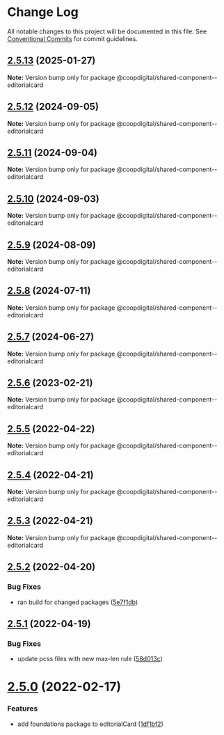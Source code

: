 # Change Log

All notable changes to this project will be documented in this file.
See [Conventional Commits](https://conventionalcommits.org) for commit guidelines.

## [2.5.13](https://github.com/coopdigital/coop-frontend/compare/@coopdigital/shared-component--editorialcard@2.5.12...@coopdigital/shared-component--editorialcard@2.5.13) (2025-01-27)

**Note:** Version bump only for package @coopdigital/shared-component--editorialcard





## [2.5.12](https://github.com/coopdigital/coop-frontend/compare/@coopdigital/shared-component--editorialcard@2.5.11...@coopdigital/shared-component--editorialcard@2.5.12) (2024-09-05)

**Note:** Version bump only for package @coopdigital/shared-component--editorialcard





## [2.5.11](https://github.com/coopdigital/coop-frontend/compare/@coopdigital/shared-component--editorialcard@2.5.10...@coopdigital/shared-component--editorialcard@2.5.11) (2024-09-04)

**Note:** Version bump only for package @coopdigital/shared-component--editorialcard





## [2.5.10](https://github.com/coopdigital/coop-frontend/compare/@coopdigital/shared-component--editorialcard@2.5.9...@coopdigital/shared-component--editorialcard@2.5.10) (2024-09-03)

**Note:** Version bump only for package @coopdigital/shared-component--editorialcard





## [2.5.9](https://github.com/coopdigital/coop-frontend/compare/@coopdigital/shared-component--editorialcard@2.5.8...@coopdigital/shared-component--editorialcard@2.5.9) (2024-08-09)

**Note:** Version bump only for package @coopdigital/shared-component--editorialcard





## [2.5.8](https://github.com/coopdigital/coop-frontend/compare/@coopdigital/shared-component--editorialcard@2.5.7...@coopdigital/shared-component--editorialcard@2.5.8) (2024-07-11)

**Note:** Version bump only for package @coopdigital/shared-component--editorialcard





## [2.5.7](https://github.com/coopdigital/coop-frontend/compare/@coopdigital/shared-component--editorialcard@2.5.6...@coopdigital/shared-component--editorialcard@2.5.7) (2024-06-27)

**Note:** Version bump only for package @coopdigital/shared-component--editorialcard





## [2.5.6](https://github.com/coopdigital/coop-frontend/compare/@coopdigital/shared-component--editorialcard@2.5.5...@coopdigital/shared-component--editorialcard@2.5.6) (2023-02-21)

**Note:** Version bump only for package @coopdigital/shared-component--editorialcard





## [2.5.5](https://github.com/coopdigital/coop-frontend/compare/@coopdigital/shared-component--editorialcard@2.5.4...@coopdigital/shared-component--editorialcard@2.5.5) (2022-04-22)

**Note:** Version bump only for package @coopdigital/shared-component--editorialcard





## [2.5.4](https://github.com/coopdigital/coop-frontend/compare/@coopdigital/shared-component--editorialcard@2.5.3...@coopdigital/shared-component--editorialcard@2.5.4) (2022-04-21)

**Note:** Version bump only for package @coopdigital/shared-component--editorialcard





## [2.5.3](https://github.com/coopdigital/coop-frontend/compare/@coopdigital/shared-component--editorialcard@2.5.2...@coopdigital/shared-component--editorialcard@2.5.3) (2022-04-21)

**Note:** Version bump only for package @coopdigital/shared-component--editorialcard





## [2.5.2](https://github.com/coopdigital/coop-frontend/compare/@coopdigital/shared-component--editorialcard@2.5.1...@coopdigital/shared-component--editorialcard@2.5.2) (2022-04-20)


### Bug Fixes

* ran build for changed packages ([5e7f1db](https://github.com/coopdigital/coop-frontend/commit/5e7f1dbdf38ca13b8233b81f72d3725b8a47d834))





## [2.5.1](https://github.com/coopdigital/coop-frontend/compare/@coopdigital/shared-component--editorialcard@2.5.0...@coopdigital/shared-component--editorialcard@2.5.1) (2022-04-19)


### Bug Fixes

* update pcss files with new max-len rule ([58d013c](https://github.com/coopdigital/coop-frontend/commit/58d013c58111ff07521b792b0538bca2690efc74))





# [2.5.0](https://github.com/coopdigital/coop-frontend/compare/@coopdigital/shared-component--editorialcard@2.4.8...@coopdigital/shared-component--editorialcard@2.5.0) (2022-02-17)


### Features

* add foundations package to editorialCard ([1df1bf2](https://github.com/coopdigital/coop-frontend/commit/1df1bf2d1e154cf737d2d83927d0eefbe9f9bf97))
